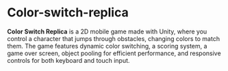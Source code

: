 # Color-switch-replica
**Color Switch Replica** is a 2D mobile game made with Unity, where you control a character that jumps through obstacles, changing colors to match them. The game features dynamic color switching, a scoring system, a game over screen, object pooling for efficient performance, and responsive controls for both keyboard and touch input.
